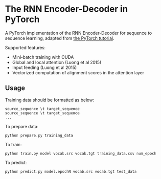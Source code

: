 # The RNN Encoder-Decoder in PyTorch

A PyTorch implementation of the RNN Encoder-Decoder for sequence to sequence learning, adapted from [the PyTorch tutorial](http://pytorch.org/tutorials/intermediate/seq2seq_translation_tutorial.html).

Supported features:
- Mini-batch training with CUDA
- Global and local attention (Luong et al 2015)
- Input feeding (Luong et al 2015)
- Vectorized computation of alignment scores in the attention layer

## Usage

Training data should be formatted as below:
```
source_sequence \t target_sequence
source_sequence \t target_sequence
...
```

To prepare data:
```
python prepare.py training_data
```

To train:
```
python train.py model vocab.src vocab.tgt training_data.csv num_epoch
```

To predict:
```
python predict.py model.epochN vocab.src vocab.tgt test_data
```
